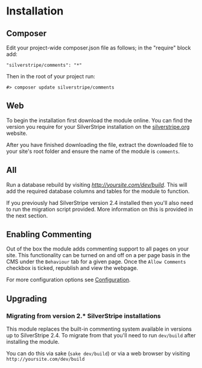 # Installation

## Composer

Edit your project-wide composer.json file as follows; in the "require" block add:

	"silverstripe/comments": "*"

Then in the root of your project run:

	#> composer update silverstripe/comments

## Web

To begin the installation first download the module online. You can find the version you require for your SilverStripe installation on the [silverstripe.org](http://www.silverstripe.org) website.

After you have finished downloading the file, extract the downloaded file to your site's root folder and ensure the name of the module is `comments`.

## All

Run a database rebuild by visiting *http://yoursite.com/dev/build*. This will add the required database columns and tables for the module to function.

If you previously had SilverStripe version 2.4 installed then you'll also need to run the migration script provided. More information on this is provided in the next section.

## Enabling Commenting

Out of the box the module adds commenting support to all pages on your site. This functionality can be turned on and off on a per page basis in the CMS under the `Behaviour` tab for a given page. Once the `Allow Comments` checkbox is ticked, republish and view the webpage.

For more configuration options see [Configuration](Configuration.md).

## Upgrading

### Migrating from version 2.* SilverStripe installations

This module replaces the built-in commenting system available in versions up to SilverStripe 2.4. To migrate from that you'll need to run `dev/build` after installing the module.

You can do this via sake (`sake dev/build`) or via a web browser by visiting `http://yoursite.com/dev/build`
